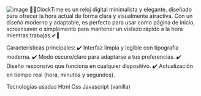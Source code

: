 ![image](https://github.com/user-attachments/assets/ce5571d3-0296-4dbc-9ffe-e44e2baadbbc)
👨‍💻ClockTime es un reloj digital minimalista y elegante, diseñado para ofrecer la hora actual de forma clara y visualmente atractiva. Con un diseño moderno y adaptable, es perfecto para usar como página de inicio, screensaver o simplemente para mantener un vistazo rápido a la hora mientras trabajas.✔💯

Características principales:
✔️ Interfaz limpia y legible con tipografía moderna.
✔️ Modo oscuro/claro para adaptarse a tus preferencias.
✔️ Diseño responsivo que funciona en cualquier dispositivo.
✔️ Actualización en tiempo real (hora, minutos y segundos).



Tecnologias usadas 
Html
Css
Javascript (vanilla)
